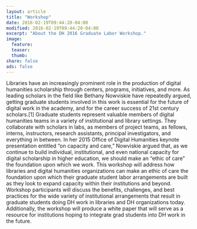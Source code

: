 ```yaml
---
layout: article
title: "Workshop"
date: 2016-02-19T09:44:20-04:00
modified: 2016-02-19T09:44:20-04:00
excerpt: "About the DH 2016 Graduate Labor Workshop."
image:
  feature:
  teaser:
  thumb:
share: false
ads: false
---
```


Libraries have an increasingly prominent role in the production of digital humanities scholarship through centers, programs, initiatives, and more. As leading scholars in the field like Bethany Nowviskie have repeatedly argued, getting graduate students involved in this work is essential for the future of digital work in the academy, and for the career success of 21st century scholars.[1] Graduate students represent valuable members of digital humanities teams in a variety of institutional and library settings. They collaborate with scholars in labs, as members of project teams, as fellows, interns, instructors, research assistants, principal investigators, and everything in between. In her 2015 Office of Digital Humanities keynote presentation entitled “on capacity and care,” Nowviskie argued that, as we continue to build individual, institutional, and even national capacity for digital scholarship in higher education, we should make an “ethic of care” the foundation upon which we work. This workshop will address how libraries and digital humanities organizations can make an ethic of care the foundation upon which their graduate student labor arrangements are built as they look to expand capacity within their institutions and beyond.
Workshop participants will discuss the benefits, challenges, and best practices for the wide variety of institutional arrangements that result in graduate students doing DH work in libraries and DH organizations today. Additionally, the workshop will produce a white paper that will serve as a resource for institutions hoping to integrate grad students into DH work in the future.
